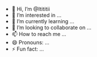 - 👋 Hi, I’m @Itititii
- 👀 I’m interested in ...
- 🌱 I’m currently learning ...
- 💞️ I’m looking to collaborate on ...
- 📫 How to reach me ...
- 😄 Pronouns: ...
- ⚡ Fun fact: ...

<!---
Itititii/Itititii is a ✨ special ✨ repository because its `README.md` (this file) appears on your GitHub profile.
You can click the Preview link to take a look at your changes.
--->
